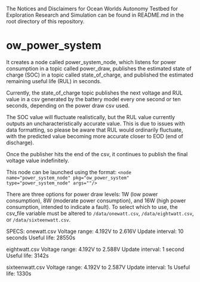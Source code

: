 The Notices and Disclaimers for Ocean Worlds Autonomy Testbed for Exploration
Research and Simulation can be found in README.md in the root directory of
this repository.

ow_power_system
===============
It creates a node called power_system_node, which listens for power consumption
in a topic called power_draw, publishes the estimated state of charge (SOC)
in a topic called state_of_charge, and published the estimated remaining useful life (RUL) in seconds. 

Currently, the state_of_charge topic publishes the next voltage and RUL value in a csv generated by the battery model every one second or ten seconds, depending on the power draw csv used.

The SOC value will fluctuate realistically, but the RUL value currently outputs an uncharacteristically accurate value. This is due to issues with data formatting, so please be aware that RUL would ordinarily fluctuate, with the predicted value becoming more accurate closer to EOD (end of discharge).

Once the publisher hits the end of the csv, it continues to publish the final voltage value indefinitely.

This node can be launched using the format:
`<node name="power_system_node" pkg="ow_power_system" type="power_system_node" args=""/>`

There are three options for power draw levels: 1W (low power consumption), 8W (moderate power consumption), and 16W (high power consumption, intended to indicate a fault). To select which to use, the csv_file variable must be altered to `/data/onewatt.csv`, `/data/eightwatt.csv`, or `/data/sixteenwatt.csv`. 

SPECS:
onewatt.csv
Voltage range: 4.192V to 2.616V
Update interval: 10 seconds
Useful life: 28550s

eightwatt.csv
Voltage range: 4.192V to 2.588V
Update interval: 1 second
Useful life: 3142s

sixteenwatt.csv
Voltage range: 4.192V to 2.587V
Update interval: 1s
Useful life: 1330s